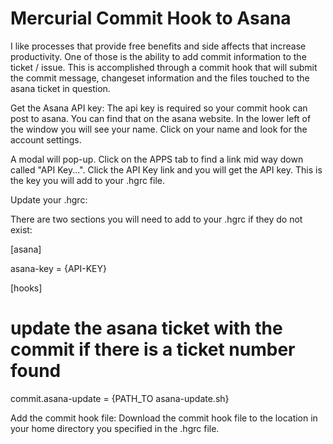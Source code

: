 Mercurial Commit Hook to Asana
===============================

I like processes that provide free benefits and side affects that increase productivity. One of those is the ability to add commit information to the ticket / issue. This is accomplished through a commit hook that will submit the commit message, changeset information and the files touched to the asana ticket in question.

Get the Asana API key:
The api key is required so your commit hook can post to asana. You can find that on the asana website. In the lower left of the window you will see your name. Click on your name and look for the account settings.

A modal will pop-up. Click on the APPS tab to find a link mid way down called "API Key...". Click the API Key link and you will get the API key. This is the key you will add to your .hgrc file.

Update your .hgrc:

There are two sections you will need to add to your .hgrc if they do not exist:

[asana]

asana-key = {API-KEY}

[hooks]

# update the asana ticket with the commit if there is a ticket number found

commit.asana-update = {PATH_TO asana-update.sh}

Add the commit hook file:
Download the commit hook file to the location in your home directory you specified in the .hgrc file.